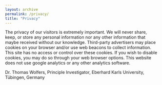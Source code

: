 ```yaml
---
layout: archive
permalink: /privacy/
title: "Privacy"
---
```


The privacy of our visitors is extremely important. We will never share, keep, or store any personal information nor any other information that maybe received without our knowledge. Third-party advertisers may place cookies on your browser and/or use web beacons to collect information. This site has no access or control over these cookies. If you wish to disable cookies, you may do so through your web browser options. This website does not use google analytics or any other analytics software.

Dr. Thomas Wolfers, Principle Investigator, Eberhard Karls University, Tübingen, Germany
